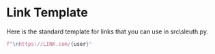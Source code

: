 # Link Template
Here is the standard template for links that you can use in src\sleuth.py.
```python
f"\nhttps://LINK.com/{user}"
```